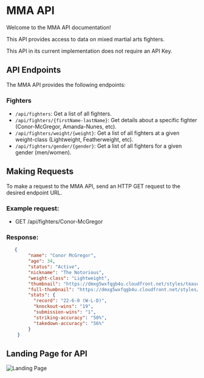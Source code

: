 # MMA API

Welcome to the MMA API documentation! 

This API provides access to data on mixed martial arts fighters.

This API in its current implementation does not require an API Key.

## API Endpoints

The MMA API provides the following endpoints:

### Fighters

- `/api/fighters`: Get a list of all fighters.
- `/api/fighters/{firstName-lastName}`: Get details about a specific fighter (Conor-McGregor, Amanda-Nunes, etc).
- `/api/fighters/weight/{weight}`: Get a list of all fighters at a given weight-class (Lightweight, Featherweight, etc).
- `/api/fighters/gender/{gender}`: Get a list of all fighters for a given gender (men/women).

## Making Requests

To make a request to the MMA API, send an HTTP GET request to the desired endpoint URL.

### Example request:

- GET /api/fighters/Conor-McGregor 

### Response:
```json
   {
        "name": "Conor McGregor",
        "age": 34,
        "status": "Active",
        "nickname": "The Notorious",
        "weight-class": "Lightweight",
        "thumbnail": "https://dmxg5wxfqgb4u.cloudfront.net/styles/teaser/s3/2021-07/67667%252Fprofile-galery%252Fprofile-picture%252FMCGREGOR_CONOR_07-10.png?h=a30e7339&itok=9J5yEZpN",
        "full-thumbnail": "https://dmxg5wxfqgb4u.cloudfront.net/styles/athlete_bio_full_body/s3/2021-07/MCGREGOR_CONOR_L_07-10.png?itok=xbg9Kwfj",
        "stats": {
          "record": "22-6-0 (W-L-D)",
          "knockout-wins": "19",
          "submission-wins": "1",
          "striking-accuracy": "50%",
          "takedown-accuracy": "56%"
        }
    }
```

## Landing Page for API

![Landing Page](/images/landingpage.png)